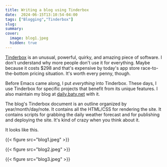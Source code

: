 ```yaml
---
title: Writing a blog using Tinderbox
date:  2024-06-15T13:10:54-04:00
tags: ["Blogging","Tinderbox"]
slug: 
summary:
cover:
  image: blog1.jpeg
  hidden: true
---
```


[Tinderbox](https://www.eastgate.com/Tinderbox/) is an unusual, powerful, quirky, and amazing piece of software. I don't understand why more people don't use it for everything. Maybe because it costs $298 and that's expensive by today's app store race-to-the-bottom pricing situation. It's worth every penny, though.

Before Emacs came along, I put _everything_ into Tinderbox. These days, I use Tinderbox for specific projects that benefit from its unique features. I also maintain my blog at [daily.baty.net](https://daily.baty.net/) with it.

The blog's Tinderbox document is an outline organized by year/month/day/note. It contains all the HTML/CSS for rendering the site. It contains scripts for grabbing the daily weather forecast and for publishing and deploying the site. It's kind of crazy when you think about it.

It looks like this.

{{< figure src="blog1.jpeg" >}}

{{< figure src="blog2.jpeg" >}}

{{< figure src="blog3.jpeg" >}}
